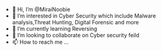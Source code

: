 - 👋 Hi, I’m @MiraiNoobie
- 👀 I’m interested in Cyber Security which include Malware analysis,Threat Hunting, Digital Forensic and more
- 🌱 I’m currently learning Reversing 
- 💞️ I’m looking to collaborate on Cyber security feild 
- 📫 How to reach me ...

<!---
MiriNoobie/MiriNoobie is a ✨ special ✨ repository because its `README.md` (this file) appears on your GitHub profile.
You can click the Preview link to take a look at your changes.
--->
